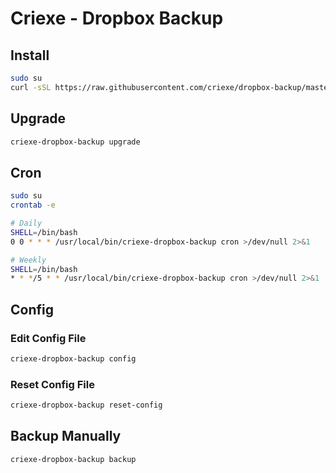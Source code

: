 # Criexe - Dropbox Backup

## Install
```bash
sudo su
curl -sSL https://raw.githubusercontent.com/criexe/dropbox-backup/master/install.sh | sudo bash
```

## Upgrade
```bash
criexe-dropbox-backup upgrade
```

## Cron
```bash
sudo su
crontab -e

# Daily
SHELL=/bin/bash
0 0 * * * /usr/local/bin/criexe-dropbox-backup cron >/dev/null 2>&1

# Weekly
SHELL=/bin/bash
* * */5 * * /usr/local/bin/criexe-dropbox-backup cron >/dev/null 2>&1
```

## Config
### Edit Config File
```bash
criexe-dropbox-backup config
```

### Reset Config File
```bash
criexe-dropbox-backup reset-config
```

## Backup Manually
```bash
criexe-dropbox-backup backup
```